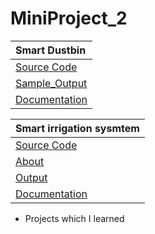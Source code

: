 # MiniProject_2

| **Smart Dustbin** |
|:----------|
|[Source Code](https://github.com/Intestelar/MiniProject_2/blob/main/Source_code)|
| [Sample_Output](https://drive.google.com/file/d/1fWYZyuoEsn0z4bPlV8rXo5c48dqPjGD7/view?usp=share_link)|
| [Documentation](https://drive.google.com/file/d/1Fxu7L83m1qDUM84fvsrQN3iwEjaxeRLEy-Fxw/view?usp=sharing)|

| **Smart irrigation sysmtem** |
|:----------|
|[Source Code]()|
| [About]()|
|[Output](https://github.com/SKsaikiran/MiniProject_2/blob/5ed94dcb1b9104e217fa7c7eff48b40172eed187/Smart_irrigation/Serial_Output.jpg)|
| [Documentation](https://docs.google.com/document/d/1E0E4WA4AXR0ON_7Oh7yXiIbDXwOd193Q/edit?usp=sharing&ouid=108978196529812926312&rtpof=true&sd=true)|

- Projects which I learned
